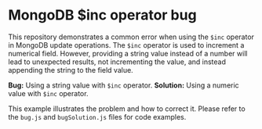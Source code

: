 # MongoDB $inc operator bug
This repository demonstrates a common error when using the `$inc` operator in MongoDB update operations.  The `$inc` operator is used to increment a numerical field.  However, providing a string value instead of a number will lead to unexpected results, not incrementing the value, and instead appending the string to the field value.

**Bug:** Using a string value with `$inc` operator.
**Solution:**  Using a numeric value with `$inc` operator.

This example illustrates the problem and how to correct it.  Please refer to the `bug.js` and `bugSolution.js` files for code examples.